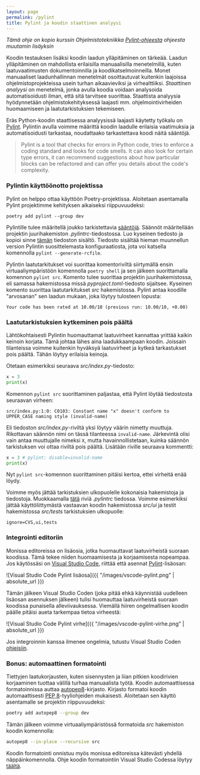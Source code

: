 ```yaml
---
layout: page
permalink: /pylint
title: Pylint ja koodin staattinen analyysi
---
```


_Tämä ohje on kopio kurssin Ohjelmistotekniikka [Pylint-ohjeesta](https://ohjelmistotekniikka-hy.github.io/python/viikko4#pylint-ja-koodin-laaduun-staattinen-analyysi) ohjeesta muutamin lisäyksin_

Koodin testauksen lisäksi koodin laadun ylläpitäminen on tärkeää. Laadun ylläpitäminen on mahdollista erilaisilla manuaalisilla menetelmillä, kuten laatuvaatimusten dokumentoinnilla ja koodikatselmoinneilla. Monet manuaaliset laadunhallinnan menetelmät osoittautuvat kuitenkin laajoissa ohjelmistoprojekteissa usein turhan aikaavieviksi ja virhealttiiksi. _Staattinen analyysi_ on menetelmä, jonka avulla koodia voidaan analysoida automatisoidusti ilman, että sitä tarvitsee suorittaa. Staattista analyysia hyödynnetään ohjelmistokehityksessä laajasti mm. ohjelmointivirheiden huomaamiseen ja laatutarkistuksien tekemiseen.

Eräs Python-koodin staattisessa analyysissä laajasti käytetty työkalu on [Pylint](https://www.pylint.org/). Pylintin avulla voimme määrittä koodin laadulle erilaisia vaatimuksia ja automatisoidusti tarkastaa, noudattaako tarkastettava koodi näitä sääntöjä.

> Pylint is a tool that checks for errors in Python code, tries to enforce a coding standard and looks for code smells. It can also look for certain type errors, it can recommend suggestions about how particular blocks can be refactored and can offer you details about the code's complexity.

### Pylintin käyttöönotto projektissa

Pylint on helppo ottaa käyttöön Poetry-projektissa. Aloitetaan asentamalla Pylint projektimme kehityksen aikaiseksi riippuvuudeksi:

```
poetry add pylint --group dev
```

Pylintille tulee määritellä joukko tarkistettavia [sääntöjä](http://pylint.pycqa.org/en/2.6/technical_reference/features.html). Säännöt määritellään projektin juurihakemiston _.pylintrc_-tiedostossa. Luo kyseinen tiedosto ja kopioi sinne [tämän]({{site.python_exercise_repo_url}}/blob/main/viikko2/varasto/.pylintrc) tiedoston sisältö. Tiedosto sisältää hieman muunnellun version Pylintin suosittelemasta konfiguraatiosta, jota voi katsella komennolla `pylint --generate-rcfile`.

Pylintin laatutarkitukset voi suorittaa komentoriviltä siirtymällä ensin virtuaaliympäristöön komennolla `poetry shell` ja sen jälkeen suorittamalla komennon `pylint src`. Komento tulee suorittaa projektin juurihakemistossa, eli samassa hakemistossa missä _pyproject.toml_-tiedosto sijaitsee. Kyseinen komento suorittaa laatutarkitukset _src_ hakemistossa. Pylint antaa koodille "arvosanan" sen laadun mukaan, joka löytyy tulosteen lopusta:

```
Your code has been rated at 10.00/10 (previous run: 10.00/10, +0.00)
```

### Laatutarkistuksien kytkeminen pois päältä

Lähtökohtaisesti Pylintin huomauttamat laatuvirheet kannattaa yrittää kaikin keinoin korjata. Tämä johtaa lähes aina laadukkaampaan koodin. Joissain tilanteissa voimme kuitenkin hyväksyä laatuvirheet ja kytkeä tarkastukset pois päältä. Tähän löytyy erilaisia keinoja.

Otetaan esimerkiksi seuraava _src/index.py_-tiedosto:

```python
x = 3
print(x)
```

Komennon `pylint src` suorittaminen paljastaa, että Pylint löytää tiedostosta seuraavan virheen:

```
src/index.py:1:0: C0103: Constant name "x" doesn't conform to UPPER_CASE naming style (invalid-name)
```

Eli tiedoston _src/index.py_-riviltä yksi löytyy väärin nimetty muuttuja. Rikottavan säännön nimi on tässä tilanteessa `invalid-name`. Järkevintä olisi vain antaa muuttujalle nimeksi `X`, mutta havainnollistetaan, kuinka säännön tarkistuksen voi ottaa riviltä pois päältä. Lisätään riville seuraava kommentti:

```python
x = 3 # pylint: disable=invalid-name
print(x)
```

Nyt `pylint src`-komennon suorittaminen pitäisi kertoa, ettei virheitä enää löydy.

Voimme myös jättää tarkistuksien ulkopuolelle kokonaisia hakemistoja ja tiedostoja. Muokkaamalla [tätä]({{site.python_exercise_repo_url}}/blob/main/viikko2/varasto/.pylintrc#L13) riviä _.pylintrc_ tiedossa. Voimme esimerkiksi jättää käyttöliittymästä vastaavan koodin hakemistossa _src/ui_ ja testit hakemistossa _src/tests_ tarkistuksien ulkopuolle:

```
ignore=CVS,ui,tests
```

### Integrointi editoriin

Monissa editoreissa on lisäosia, jotka huomauttavat laatuvirheistä suoraan koodissa. Tämä tekee niiden huomaamisesta ja korjaamisesta nopeampaa. Jos käytössäsi on [Visual Studio Code](https://code.visualstudio.com/), riittää että asennat [Pylint](https://marketplace.visualstudio.com/items?itemName=ms-python.pylint)-lisäosan:

![Visual Studio Code Pylint lisäosa]({{ "/images/vscode-pylint.png" | absolute_url }})

Tämän jälkeen Visual Studio Coden (joka pitää ehkä käynnistää uudelleen lisäosan asennuksen jälkeen) tulisi huomauttaa laatuvirheistä suoraan koodissa punaisella alleviivauksessa. Viemällä hiiren ongelmallisen koodin päälle pitäisi aueta tarkempaa tietoa virheestä:

![Visual Studio Code Pylint virhe]({{ "/images/vscode-pylint-virhe.png" | absolute_url }})

Jos integroinnin kanssa ilmenee ongelmia, tutustu Visual Studio Coden [ohjeisiin](https://code.visualstudio.com/docs/python/linting).

### Bonus: automaattinen formatointi

Tiettyjen laatukorjausten, kuten sisennysten ja liian pitkien koodirivien korjaaminen tuottaa välillä turhaa manuaalista työtä. Koodin automaattisessa formatoinnissa auttaa [autopep8](https://pypi.org/project/autopep8/)-kirjasto. Kirjasto formatoi koodin automaattisesti [PEP 8](https://www.python.org/dev/peps/pep-0008/)-tyyliohjeiden mukaisesti. Aloitetaan sen käyttö asentamalle se projektin riippuvuudeksi:

```bash
poetry add autopep8 --group dev
```

Tämän jälkeen voimme virtuaaliympäristössä formatoida _src_ hakemiston koodin komennolla:

```bash
autopep8 --in-place --recursive src
```

Koodin formatointi onnistuu myös monissa editoreissa kätevästi yhdellä näppäinkomennolla. Ohje koodin formatointiin Visual Studio Codessa löytyy [täältä](https://code.visualstudio.com/docs/editor/codebasics#_formatting).